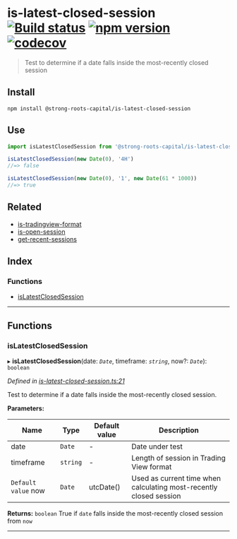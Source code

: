 
is-latest-closed-session [![Build status](https://travis-ci.org/strong-roots-capital/is-latest-closed-session.svg?branch=master)](https://travis-ci.org/strong-roots-capital/is-latest-closed-session) [![npm version](https://img.shields.io/npm/v/@strong-roots-capital/is-latest-closed-session.svg)](https://npmjs.org/package/@strong-roots-capital/is-latest-closed-session) [![codecov](https://codecov.io/gh/strong-roots-capital/is-latest-closed-session/branch/master/graph/badge.svg)](https://codecov.io/gh/strong-roots-capital/is-latest-closed-session)
=======================================================================================================================================================================================================================================================================================================================================================================================================================================================================================================================================================================

> Test to determine if a date falls inside the most-recently closed session

Install
-------

```shell
npm install @strong-roots-capital/is-latest-closed-session
```

Use
---

```typescript
import isLatestClosedSession from '@strong-roots-capital/is-latest-closed-session'

isLatestClosedSession(new Date(0), '4H')
//=> false

isLatestClosedSession(new Date(0), '1', new Date(61 * 1000))
//=> true
```

Related
-------

*   [is-tradingview-format](https://github.com/strong-roots-capital/is-tradingview-format)
*   [is-open-session](https://github.com/strong-roots-capital/is-open-session)
*   [get-recent-sessions](https://github.com/strong-roots-capital/get-recent-sessions)

## Index

### Functions

* [isLatestClosedSession](#islatestclosedsession)

---

## Functions

<a id="islatestclosedsession"></a>

###  isLatestClosedSession

▸ **isLatestClosedSession**(date: *`Date`*, timeframe: *`string`*, now?: *`Date`*): `boolean`

*Defined in [is-latest-closed-session.ts:21](https://github.com/strong-roots-capital/is-latest-closed-session/blob/1d0bee6/src/is-latest-closed-session.ts#L21)*

Test to determine if a date falls inside the most-recently closed session.

**Parameters:**

| Name | Type | Default value | Description |
| ------ | ------ | ------ | ------ |
| date | `Date` | - |  Date under test |
| timeframe | `string` | - |  Length of session in Trading View format |
| `Default value` now | `Date` |  utcDate() |  Used as current time when calculating most-recently closed session |

**Returns:** `boolean`
True if `date` falls inside the most-recently closed session from `now`

___

